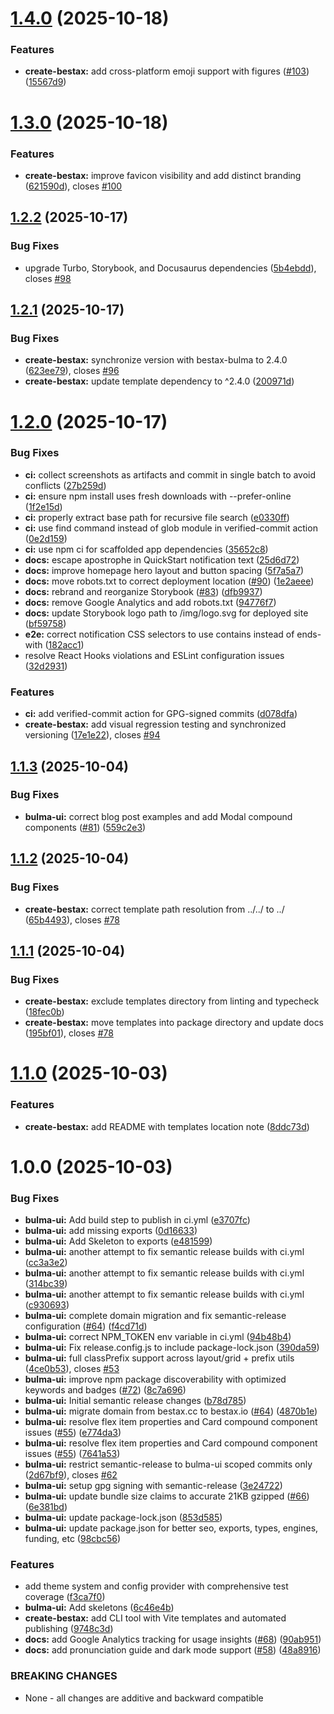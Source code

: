 # [1.4.0](https://github.com/allxsmith/bestax/compare/create-bestax@1.3.0...create-bestax@1.4.0) (2025-10-18)


### Features

* **create-bestax:** add cross-platform emoji support with figures ([#103](https://github.com/allxsmith/bestax/issues/103)) ([15567d9](https://github.com/allxsmith/bestax/commit/15567d92ab40e18d22c5757a576fcdb3c25a112b))

# [1.3.0](https://github.com/allxsmith/bestax/compare/create-bestax@1.2.2...create-bestax@1.3.0) (2025-10-18)


### Features

* **create-bestax:** improve favicon visibility and add distinct branding ([621590d](https://github.com/allxsmith/bestax/commit/621590d4984c964017c22daa278ef2c6b44c9183)), closes [#100](https://github.com/allxsmith/bestax/issues/100)

## [1.2.2](https://github.com/allxsmith/bestax/compare/create-bestax@1.2.1...create-bestax@1.2.2) (2025-10-17)


### Bug Fixes

* upgrade Turbo, Storybook, and Docusaurus dependencies ([5b4ebdd](https://github.com/allxsmith/bestax/commit/5b4ebdd5e8847de6281491a7c3dc676ceed9db29)), closes [#98](https://github.com/allxsmith/bestax/issues/98)

## [1.2.1](https://github.com/allxsmith/bestax/compare/create-bestax@1.2.0...create-bestax@1.2.1) (2025-10-17)


### Bug Fixes

* **create-bestax:** synchronize version with bestax-bulma to 2.4.0 ([623ee79](https://github.com/allxsmith/bestax/commit/623ee79a5510261c7603dcb867db9baf3d7e6586)), closes [#96](https://github.com/allxsmith/bestax/issues/96)
* **create-bestax:** update template dependency to ^2.4.0 ([200971d](https://github.com/allxsmith/bestax/commit/200971d4500283a8be1d64c5bf3ca8396b76cdb1))

# [1.2.0](https://github.com/allxsmith/bestax/compare/create-bestax@1.1.3...create-bestax@1.2.0) (2025-10-17)


### Bug Fixes

* **ci:** collect screenshots as artifacts and commit in single batch to avoid conflicts ([27b259d](https://github.com/allxsmith/bestax/commit/27b259d774d4088fa371bb7ad2688cc97d4258ab))
* **ci:** ensure npm install uses fresh downloads with --prefer-online ([1f2e15d](https://github.com/allxsmith/bestax/commit/1f2e15ddf2c4b51094ed58d04b26decc317dfa2e))
* **ci:** properly extract base path for recursive file search ([e0330ff](https://github.com/allxsmith/bestax/commit/e0330ff9ca0efe12ad96603cfe134307f3a09b83))
* **ci:** use find command instead of glob module in verified-commit action ([0e2d159](https://github.com/allxsmith/bestax/commit/0e2d159177760c7285c4ddd5930f49e6ac7c5566))
* **ci:** use npm ci for scaffolded app dependencies ([35652c8](https://github.com/allxsmith/bestax/commit/35652c8d84ecd2e1b8f5c2d0bc7b2f573d1e9717))
* **docs:** escape apostrophe in QuickStart notification text ([25d6d72](https://github.com/allxsmith/bestax/commit/25d6d7229d691245c3e2ca8475caaac7e9369478))
* **docs:** improve homepage hero layout and button spacing ([5f7a5a7](https://github.com/allxsmith/bestax/commit/5f7a5a78faa3e51766d8f4449e93bc4d6519fde9))
* **docs:** move robots.txt to correct deployment location ([#90](https://github.com/allxsmith/bestax/issues/90)) ([1e2aeee](https://github.com/allxsmith/bestax/commit/1e2aeee38fa01097db832b9bc7c920114db194b0))
* **docs:** rebrand and reorganize Storybook ([#83](https://github.com/allxsmith/bestax/issues/83)) ([dfb9937](https://github.com/allxsmith/bestax/commit/dfb99379b65135bc448f6f5e267fe2f473e8e106))
* **docs:** remove Google Analytics and add robots.txt ([94776f7](https://github.com/allxsmith/bestax/commit/94776f7a020af5411a8d679b794e09be2de7bf9e))
* **docs:** update Storybook logo path to /img/logo.svg for deployed site ([bf59758](https://github.com/allxsmith/bestax/commit/bf59758965e12b6144d57d0fe673f648c66454cf))
* **e2e:** correct notification CSS selectors to use contains instead of ends-with ([182acc1](https://github.com/allxsmith/bestax/commit/182acc15b6bde6b6d8869040a055d4588afb2b05))
* resolve React Hooks violations and ESLint configuration issues ([32d2931](https://github.com/allxsmith/bestax/commit/32d2931d982cfd6a56d6f5ecd9233f42dfd62b7c))


### Features

* **ci:** add verified-commit action for GPG-signed commits ([d078dfa](https://github.com/allxsmith/bestax/commit/d078dfac4ef8eb85bc2e02f50545868f0a4e0e0d))
* **create-bestax:** add visual regression testing and synchronized versioning ([17e1e22](https://github.com/allxsmith/bestax/commit/17e1e22bd114fa80c84c03a67ca8764c85ab321b)), closes [#94](https://github.com/allxsmith/bestax/issues/94)

## [1.1.3](https://github.com/allxsmith/bestax/compare/create-bestax@1.1.2...create-bestax@1.1.3) (2025-10-04)


### Bug Fixes

* **bulma-ui:** correct blog post examples and add Modal compound components ([#81](https://github.com/allxsmith/bestax/issues/81)) ([559c2e3](https://github.com/allxsmith/bestax/commit/559c2e30fa15580c02f014754fa3846fdd5ed2f6))

## [1.1.2](https://github.com/allxsmith/bestax/compare/create-bestax@1.1.1...create-bestax@1.1.2) (2025-10-04)


### Bug Fixes

* **create-bestax:** correct template path resolution from ../../ to ../ ([65b4493](https://github.com/allxsmith/bestax/commit/65b44931859e162c46bfc8cdd6e0849942778968)), closes [#78](https://github.com/allxsmith/bestax/issues/78)

## [1.1.1](https://github.com/allxsmith/bestax/compare/create-bestax@1.1.0...create-bestax@1.1.1) (2025-10-04)


### Bug Fixes

* **create-bestax:** exclude templates directory from linting and typecheck ([18fec0b](https://github.com/allxsmith/bestax/commit/18fec0b50fe71b2ba0bf41beb4bbb1e5bd399e22))
* **create-bestax:** move templates into package directory and update docs ([195bf01](https://github.com/allxsmith/bestax/commit/195bf01fae72ce268a75156140912e2bc40052c3)), closes [#78](https://github.com/allxsmith/bestax/issues/78)

# [1.1.0](https://github.com/allxsmith/bestax/compare/create-bestax@1.0.0...create-bestax@1.1.0) (2025-10-03)


### Features

* **create-bestax:** add README with templates location note ([8ddc73d](https://github.com/allxsmith/bestax/commit/8ddc73d9a548b948d7cac1fdbe3dc05da88afca5))

# 1.0.0 (2025-10-03)


### Bug Fixes

* **bulma-ui:** Add build step to publish in ci.yml ([e3707fc](https://github.com/allxsmith/bestax/commit/e3707fcdc0c4ba59dc1d68d81fdd9dc57d4436be))
* **bulma-ui:** add missing exports ([0d16633](https://github.com/allxsmith/bestax/commit/0d166338a8843df55af265d30a079858e0bf7da1))
* **bulma-ui:** Add Skeleton to exports ([e481599](https://github.com/allxsmith/bestax/commit/e481599047bd4f094f894569656c878faca3e1ea))
* **bulma-ui:** another attempt to fix semantic release builds with ci.yml ([cc3a3e2](https://github.com/allxsmith/bestax/commit/cc3a3e2416361d3da3288c97c894d700a4323a36))
* **bulma-ui:** another attempt to fix semantic release builds with ci.yml ([314bc39](https://github.com/allxsmith/bestax/commit/314bc394d57b4766d20590ae6fd59fe433443c8f))
* **bulma-ui:** another attempt to fix semantic release builds with ci.yml ([c930693](https://github.com/allxsmith/bestax/commit/c930693439e8a289f373c87a568b48fecabc53ae))
* **bulma-ui:** complete domain migration and fix semantic-release configuration ([#64](https://github.com/allxsmith/bestax/issues/64)) ([f4cd71d](https://github.com/allxsmith/bestax/commit/f4cd71d531b757465bf3227aeb5c4e98419cfb97))
* **bulma-ui:** correct NPM_TOKEN env variable in ci.yml ([94b48b4](https://github.com/allxsmith/bestax/commit/94b48b47aec94b83d25f94dade6af793fd7b1672))
* **bulma-ui:** Fix release.config.js to include package-lock.json ([390da59](https://github.com/allxsmith/bestax/commit/390da5938deeb9a790d063c79c2ca693f9b7d0b9))
* **bulma-ui:** full classPrefix support across layout/grid + prefix utils ([4ce0b53](https://github.com/allxsmith/bestax/commit/4ce0b53b337ff2ff961cc18a17790ee75d860dfa)), closes [#53](https://github.com/allxsmith/bestax/issues/53)
* **bulma-ui:** improve npm package discoverability with optimized keywords and badges ([#72](https://github.com/allxsmith/bestax/issues/72)) ([8c7a696](https://github.com/allxsmith/bestax/commit/8c7a69664fcc6409096cd72b9bb006ff8edf8ddc))
* **bulma-ui:** Initial semantic release changes ([b78d785](https://github.com/allxsmith/bestax/commit/b78d785e5d3e7aec5b49f178784aad3d97b5434c))
* **bulma-ui:** migrate domain from bestax.cc to bestax.io ([#64](https://github.com/allxsmith/bestax/issues/64)) ([4870b1e](https://github.com/allxsmith/bestax/commit/4870b1e7d9edd7295f907ae07df9fe00f1217f46))
* **bulma-ui:** resolve flex item properties and Card compound component issues ([#55](https://github.com/allxsmith/bestax/issues/55)) ([e774da3](https://github.com/allxsmith/bestax/commit/e774da3b7a8890b77d7d699c5b5d0d3a20920fed))
* **bulma-ui:** resolve flex item properties and Card compound component issues ([#55](https://github.com/allxsmith/bestax/issues/55)) ([7641a53](https://github.com/allxsmith/bestax/commit/7641a536db1c4a3928ccc7a15407b939fe205b06))
* **bulma-ui:** restrict semantic-release to bulma-ui scoped commits only ([2d67bf9](https://github.com/allxsmith/bestax/commit/2d67bf9a0ed65d1258c664ca741a1b0966445b79)), closes [#62](https://github.com/allxsmith/bestax/issues/62)
* **bulma-ui:** setup gpg signing with semantic-release ([3e24722](https://github.com/allxsmith/bestax/commit/3e24722d05cd231638864eebb5ff768991633c42))
* **bulma-ui:** update bundle size claims to accurate 21KB gzipped ([#66](https://github.com/allxsmith/bestax/issues/66)) ([6e381bd](https://github.com/allxsmith/bestax/commit/6e381bdc16ad5572a40983ccc079e33c7882c0c6))
* **bulma-ui:** update package-lock.json ([853d585](https://github.com/allxsmith/bestax/commit/853d585ddfb0622c963b29b050c23f96923fad81))
* **bulma-ui:** update package.json for better seo, exports, types, engines, funding, etc ([98cbc56](https://github.com/allxsmith/bestax/commit/98cbc5637b81c6cba560953bf95eb4c6371b4392))


### Features

* add theme system and config provider with comprehensive test coverage ([f3ca7f0](https://github.com/allxsmith/bestax/commit/f3ca7f08bc756c89d5b939c8d5e193b68578782f))
* **bulma-ui:** Add skeletons ([6c46e4b](https://github.com/allxsmith/bestax/commit/6c46e4b97a73a127406a25272ca584f2e84ea5fa))
* **create-bestax:** add CLI tool with Vite templates and automated publishing ([9748c3d](https://github.com/allxsmith/bestax/commit/9748c3d28ec9bd46fe571d7ba2cc7579ad9fc0ee))
* **docs:** add Google Analytics tracking for usage insights ([#68](https://github.com/allxsmith/bestax/issues/68)) ([90ab951](https://github.com/allxsmith/bestax/commit/90ab951f901df9bb71e2306b2a8ff74036d9d85a))
* **docs:** add pronunciation guide and dark mode support ([#58](https://github.com/allxsmith/bestax/issues/58)) ([48a8916](https://github.com/allxsmith/bestax/commit/48a8916755716d85837ac502fbf5343414d62f68))


### BREAKING CHANGES

* None - all changes are additive and backward compatible
